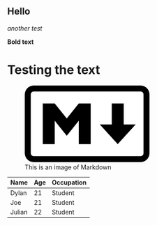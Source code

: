 ## Hello
*another test*

**Bold text**
# Testing the text

<figure>
    <img src="images.png" alt="text">
    <figcaption>This is an image of Markdown</figcaption>
</figure>




| Name    | Age | Occupation |
|---------|-----|-----------|
| Dylan   | 21  | Student  |
| Joe     | 21  | Student  |
| Julian | 22  | Student   |
